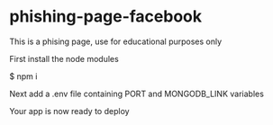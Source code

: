 # phishing-page-facebook
This is a phising page, use for educational purposes only

First install the node modules

$ npm i

Next add a .env file containing PORT and MONGODB_LINK variables

Your app is now ready to deploy
